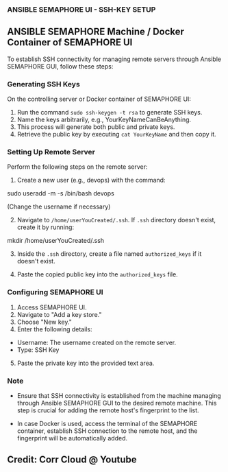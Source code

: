 ### ANSIBLE SEMAPHORE UI - SSH-KEY SETUP 

## ANSIBLE SEMAPHORE Machine / Docker Container of SEMAPHORE UI

To establish SSH connectivity for managing remote servers through Ansible SEMAPHORE GUI, follow these steps:

### Generating SSH Keys

On the controlling server or Docker container of SEMAPHORE UI:

1. Run the command `sudo ssh-keygen -t rsa` to generate SSH keys.
2. Name the keys arbitrarily, e.g., YourKeyNameCanBeAnything.
3. This process will generate both public and private keys.
4. Retrieve the public key by executing `cat YourKeyName` and then copy it.

### Setting Up Remote Server

Perform the following steps on the remote server:

1. Create a new user (e.g., devops) with the command:

sudo useradd -m -s /bin/bash devops

(Change the username if necessary)

2. Navigate to `/home/userYouCreated/.ssh`. If `.ssh` directory doesn't exist, create it by running:

mkdir /home/userYouCreated/.ssh


3. Inside the `.ssh` directory, create a file named `authorized_keys` if it doesn't exist.

4. Paste the copied public key into the `authorized_keys` file.

### Configuring SEMAPHORE UI

1. Access SEMAPHORE UI.
2. Navigate to "Add a key store."
3. Choose "New key."
4. Enter the following details:
- Username: The username created on the remote server.
- Type: SSH Key

5. Paste the private key into the provided text area.

### Note

- Ensure that SSH connectivity is established from the machine managing through Ansible SEMAPHORE GUI to the desired remote machine. This step is crucial for adding the remote host's fingerprint to the list.

- In case Docker is used, access the terminal of the SEMAPHORE container, establish SSH connection to the remote host, and the fingerprint will be automatically added.

## Credit: Corr Cloud @ Youtube
